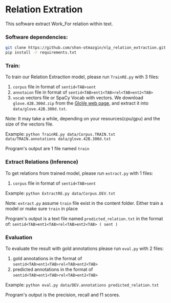 # Relation Extration 

This software extract Work_For relation within text.


### Software dependencies:
```bash
git clone https://github.com/shon-otmazgin/nlp_relation_extraction.git
pip install -r requirements.txt
```

### Train:
To train our Relation Extraction model, please run ```TrainRE.py``` with 3 files:
1. ```corpus``` file in format of ```sentid<TAB>sent```
2. ```annotaion``` file in format of ```sentid<TAB>ent1<TAB>rel<TAB>ent2<TAB>```
3. ```vocab``` vectors file or SpaCy Vocab with vectors. We download ```glove.42B.300d.zip``` from the [GloVe web page](https://nlp.stanford.edu/projects/glove/), and extract it into ```data/glove.42B.300d.txt```.

Note: It may take a while, depending on your resources(cpu/gpu) and the size of the vectors file.

Example:
```python TrainRE.py data/Corpus.TRAIN.txt data/TRAIN.annotations data/glove.42B.300d.txt```

Program's output are 1 file named ```train```

### Extract Relations (Inference)
To get relations from trained model, please run ```extract.py``` with 1 files:
1. ```corpus``` file in format of ```sentid<TAB>sent```

Example:
```python ExtractRE.py data/Corpus.DEV.txt```

Note: ```extract.py``` assume ```train``` file exist in the content folder. Either train a model or make sure ```train``` in place

Program's output is a text file named ```predicted_relation.txt``` in the format of: ```sentid<TAB>ent1<TAB>rel<TAB>ent2<TAB> ( sent )```

### Evaluation
To evaluate the result with gold annotations please run ```eval.py``` with 2 files:
1. gold annotations in the format of ```sentid<TAB>ent1<TAB>rel<TAB>ent2<TAB>``` 
2. predicted annotations in the format of ```sentid<TAB>ent1<TAB>rel<TAB>ent2<TAB>```

Example:
```python eval.py data/DEV.annotations predicted_relation.txt```

Program's output is the precision, recall and f1 scores.

